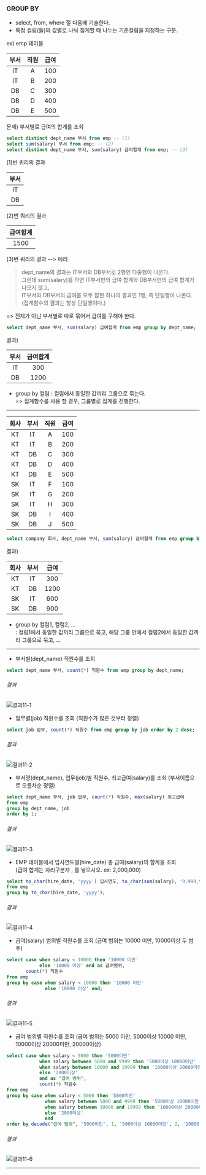 
### GROUP BY
- select, from, where 절 다음에 기술한다.
- 특정 컬럼(들)의 값별로 나눠 집계할 때 나누는 기준컬럼을 지정하는 구문.

ex) emp 테이블

| 부서 | 직원 | 급여 |  
|:---:|:---:|:---:|
|  IT  |  A  | 100 | 
|  IT  |  B  | 200 |
|  DB  |  C  | 300 |
|  DB  |  D  | 400 |
|  DB  |  E  | 500 |

문제) 부서별로 급여의 합계를 조회  

```sql
select distinct dept_name 부서 from emp -- (1)
select sum(salary) 부서 from emp; -- (2)
select distinct dept_name 부서, sum(salary) 급여합계 from emp; -- (3)
```

(1)번 퀴리의 결과

| 부서 |
|:----:|
|  IT  |
|  DB  |

(2)번 쿼리의 결과

| 급여합계 |
|:---:|
| 1500 |

(3)번 쿼리의 결과 --> 에러  
 > dept_name의 결과는 IT부서와 DB부서로 2행인 다중행이 나온다.  
그런데 sum(salary)를 하면 IT부서만의 급여 합계와 DB부서만의 급여 합계가 나오지 않고,  
IT부서와 DB부서의 급여를 모두 합한 하나의 결과인 1행, 즉 단일행이 나온다.  
(집계함수의 결과는 항상 단일행이다.)

=> 전체가 아닌 부서별로 따로 묶어서 급여를 구해야 한다.

```sql
select dept_name 부서, sum(salary) 급여합계 from emp group by dept_name;
```

결과)

| 부서 | 급여합계 |
|:----:|:----:|
|  IT  | 300 |
|  DB  | 1200 |

- group by 컬럼 : 컬럼에서 동일한 값끼리 그룹으로 묶는다.  
=> 집계함수를 사용 할 경우, 그룹별로 집계를 진행한다.

****

| 회사 | 부서 | 직원 | 급여 |  
|:----:|:---:|:---:|:---:|
|  KT  |  IT  |  A  | 100 | 
|  KT  |  IT  |  B  | 200 |
|  KT  |  DB  |  C  | 300 |
|  KT  |  DB  |  D  | 400 |
|  KT  |  DB  |  E  | 500 |
|  SK  |  IT  |  F  | 100 | 
|  SK  |  IT  |  G  | 200 |
|  SK  |  IT  |  H  | 300 |
|  SK  |  DB  |  I  | 400 |
|  SK  |  DB  |  J  | 500 |

```sql
select company 회사, dept_name 부서, sum(salary) 급여합계 from emp group by company, dept_name;
```

결과)

| 회사 | 부서 | 급여 |
|:----:|:----:|:----:|
|  KT  |  IT  | 300 |
|  KT  |  DB  | 1200 |
|  SK  |  IT  | 600 |
|  SK  |  DB  | 900 |

- group by 컬럼1, 컬럼2, ...  
: 컬럼1에서 동일한 값끼리 그룹으로 묶고, 해당 그룸 안에서 컬럼2에서 동일한 값끼리 그룹으로 묶고, ...

****

- 부서별(dept_name) 직원수를 조회

```sql
select dept_name 부서, count(*) 직원수 from emp group by dept_name;
```

###### 결과

![결과11-1](/image_file/결과11-1.png)

- 업무별(job) 직원수를 조회 (직원수가 많은 것부터 정렬)

```sql
select job 업무, count(*) 직원수 from emp group by job order by 2 desc;
```

###### 결과

![결과11-2](/image_file/결과11-2.png)

- 부서명(dept_name), 업무(job)별 직원수, 최고급여(salary)를 조회 (부서이름으로 오름차순 정렬)

```sql
select dept_name 부서, job 업무, count(*) 직원수, max(salary) 최고급여
from emp
group by dept_name, job
order by 1;
```

###### 결과

![결과11-3](/image_file/결과11-3.png)

- EMP 테이블에서 입사연도별(hire_date) 총 급여(salary)의 합계을 조회  
(급여 합계는 자리구분자 , 를 넣으시오. ex: 2,000,000)

```sql
select to_char(hire_date, 'yyyy') 입사연도, to_char(sum(salary), '9,999,999') "총 급여"
from emp
group by to_char(hire_date, 'yyyy');
```

###### 결과

![결과11-4](/image_file/결과11-4.png)

- 급여(salary) 범위별 직원수를 조회 (급여 범위는 10000 미만,  10000이상 두 범주)

```sql
select case when salary < 10000 then '10000 미만'
            else '10000 이상' end as 급여범위,
       count(*) 직원수
from emp 
group by case when salary < 10000 then '10000 미만'
              else '10000 이상' end;
```

###### 결과

![결과11-5](/image_file/결과11-5.png)

- 급여 범위별 직원수를 조회 (급여 범위는 5000 미만, 5000이상 10000 미만, 10000이상 20000미만, 20000이상)

```sql
select case when salary < 5000 then '5000미만'
            when salary between 5000 and 9999 then '5000이상 10000미만'
            when salary between 10000 and 19999 then '10000이상 20000미만'
            else '2000이상'
            end as "급여 범위", 
            count(*) 직원수
from emp
group by case when salary < 5000 then '5000미만'
              when salary between 5000 and 9999 then '5000이상 10000미만'
              when salary between 10000 and 19999 then '10000이상 20000미만'
              else '2000이상'
              end
order by decode("급여 범위", '5000미만', 1, '5000이상 10000미만', 2, '10000이상 20000미만', 3, 4);
```

###### 결과

![결과11-6](/image_file/결과11-6.png)

****


